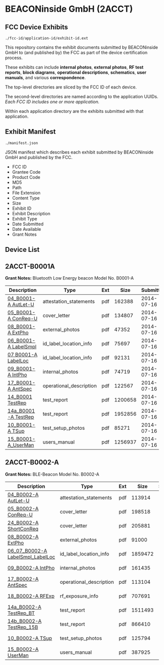 # BEACONinside GmbH (2ACCT)
## FCC Device Exhibits

```
./fcc-id/application-id/exhibit-id.ext
```

This repository contains the exhibit documents submitted by BEACONinside GmbH to (and published by) the FCC as part of the device certification process.

These exhibits can include **internal photos**, **external photos**, **RF test reports**, **block diagrams**, **operational descriptions**, **schematics**, **user manuals**, and various **correspondence**.

The top-level directories are sliced by the FCC ID of each device.

The second-level directories are named according to the application UUIDs. *Each FCC ID includes one or more application.*

Within each application directory are the exhibits submitted with that application. 

## Exhibit Manifest

```
./manifest.json
```

JSON manifest which describes each exhibit submitted by BEACONinside GmbH and published by the FCC.

- FCC ID
- Grantee Code
- Product Code
- MD5
- Path
- File Extension
- Content Type
- Size
- Exhibit ID
- Exhibit Description
- Exhibit Type
- Date Submitted
- Date Available
- Grant Notes

## Device List
## 2ACCT-B0001A
**Grant Notes:** Bluetooth Low Energy beacon Model No. B0001-A

| Description | Type | Ext | Size | Submitted | Available |
| ----------- | ---- | --- | ---- | --------- | --------- |
| [04_B0001-A AutLet-U](2ACCT-B0001A/e5b576e40ac0a0dc0b7e4552e27655cb/2326592.pdf) | attestation_statements | pdf | 162388 | 2014-07-16 | 2014-07-16 |
| [05_B0001-A ConReq-U](2ACCT-B0001A/e5b576e40ac0a0dc0b7e4552e27655cb/2326593.pdf) | cover_letter | pdf | 134807 | 2014-07-16 | 2014-07-16 |
| [08_B0001-A ExtPho](2ACCT-B0001A/e5b576e40ac0a0dc0b7e4552e27655cb/2326596.pdf) | external_photos | pdf | 47352 | 2014-07-16 | 2014-07-16 |
| [06_B0001-A LabelSmpl](2ACCT-B0001A/e5b576e40ac0a0dc0b7e4552e27655cb/2326594.pdf) | id_label_location_info | pdf | 75697 | 2014-07-16 | 2014-07-16 |
| [07 B0001-A LabelLoc](2ACCT-B0001A/e5b576e40ac0a0dc0b7e4552e27655cb/2326595.pdf) | id_label_location_info | pdf | 92131 | 2014-07-16 | 2014-07-16 |
| [09_B0001-A IntPho](2ACCT-B0001A/e5b576e40ac0a0dc0b7e4552e27655cb/2326597.pdf) | internal_photos | pdf | 74719 | 2014-07-16 | 2014-07-16 |
| [17_B0001-A AntSpec](2ACCT-B0001A/e5b576e40ac0a0dc0b7e4552e27655cb/2326606.pdf) | operational_description | pdf | 122567 | 2014-07-16 | 2014-07-16 |
| [14_B0001 TestRep](2ACCT-B0001A/e5b576e40ac0a0dc0b7e4552e27655cb/2326602.pdf) | test_report | pdf | 1200658 | 2014-07-16 | 2014-07-16 |
| [14a_B0001-A TestRep](2ACCT-B0001A/e5b576e40ac0a0dc0b7e4552e27655cb/2326603.pdf) | test_report | pdf | 1952856 | 2014-07-16 | 2014-07-16 |
| [10_B0001-A TSup](2ACCT-B0001A/e5b576e40ac0a0dc0b7e4552e27655cb/2326598.pdf) | test_setup_photos | pdf | 85271 | 2014-07-16 | 2014-07-16 |
| [15_B0001-A_UserMan](2ACCT-B0001A/e5b576e40ac0a0dc0b7e4552e27655cb/2326604.pdf) | users_manual | pdf | 1256937 | 2014-07-16 | 2014-07-16 |
## 2ACCT-B0002-A
**Grant Notes:** BLE-Beacon Model No. B0002-A

| Description | Type | Ext | Size | Submitted | Available |
| ----------- | ---- | --- | ---- | --------- | --------- |
| [04_B0002-A AutLet-U](2ACCT-B0002-A/a629eea77c7835795fdf90c9a1d662ba/2842255.pdf) | attestation_statements | pdf | 113914 | 2015-12-15 | 2015-12-15 |
| [05_B0002-A ConReq-U](2ACCT-B0002-A/a629eea77c7835795fdf90c9a1d662ba/2842256.pdf) | cover_letter | pdf | 198518 | 2015-12-15 | 2015-12-15 |
| [24_B0002-A ShortConReq](2ACCT-B0002-A/a629eea77c7835795fdf90c9a1d662ba/2842287.pdf) | cover_letter | pdf | 205881 | 2015-12-15 | 2015-12-15 |
| [08_B0002-A ExtPho](2ACCT-B0002-A/a629eea77c7835795fdf90c9a1d662ba/2842258.pdf) | external_photos | pdf | 91000 | 2015-12-15 | 2016-06-12 |
| [06_07_B0002-A LabelSmpl_LabelLoc](2ACCT-B0002-A/a629eea77c7835795fdf90c9a1d662ba/2842257.pdf) | id_label_location_info | pdf | 1859472 | 2015-12-15 | 2015-12-15 |
| [09_B0002-A IntPho](2ACCT-B0002-A/a629eea77c7835795fdf90c9a1d662ba/2842259.pdf) | internal_photos | pdf | 161435 | 2015-12-15 | 2016-06-12 |
| [17_B0002-A AntSpec](2ACCT-B0002-A/a629eea77c7835795fdf90c9a1d662ba/2842274.pdf) | operational_description | pdf | 113104 | 2015-12-15 | 2015-12-15 |
| [18_B0002-A RFExp](2ACCT-B0002-A/a629eea77c7835795fdf90c9a1d662ba/2842279.pdf) | rf_exposure_info | pdf | 707691 | 2015-12-15 | 2015-12-15 |
| [14a_B0002-A TestRep_BT](2ACCT-B0002-A/a629eea77c7835795fdf90c9a1d662ba/2842264.pdf) | test_report | pdf | 1511493 | 2015-12-15 | 2015-12-15 |
| [14b_B0002-A TestRep_15B](2ACCT-B0002-A/a629eea77c7835795fdf90c9a1d662ba/2842265.pdf) | test_report | pdf | 866410 | 2015-12-15 | 2015-12-15 |
| [10_B0002-A TSup](2ACCT-B0002-A/a629eea77c7835795fdf90c9a1d662ba/2842260.pdf) | test_setup_photos | pdf | 125794 | 2015-12-15 | 2016-06-12 |
| [15_B0002-A UserMan](2ACCT-B0002-A/a629eea77c7835795fdf90c9a1d662ba/2842266.pdf) | users_manual | pdf | 387925 | 2015-12-15 | 2016-06-12 |
